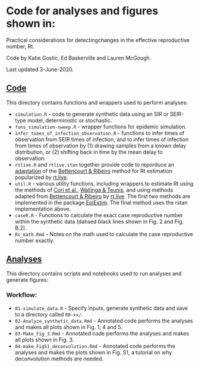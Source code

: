 # Code for analyses and figures shown in:

Practical considerations for detectingchanges in the effective reproductive number, Rt. 

Code by Katie Gostic, Ed Baskerville and Lauren McGough. 

Last updated 3-June-2020. 

## [Code](https://github.com/cobeylab/Rt_estimation/tree/master/code)
This directory contains functions and wrappers used to perform analyses:

* `simulation.R` - code to generate synthetic data using an SIR or SEIR-type model, deterministic or stochastic.
* `funs_simulation-sweep.R` - wrapper functions for epidemic simulation.
* `infer_times_of_infection_observation.R` - functions to infer times of observation from SEIR times of infection, and to infer times of infection from times of observation by (1) drawing samples from a known delay distribution, or (2) shifting back in time by the mean delay to observation.
* `rtlive.R` and `rtlive.stan` together provide code to reporduce an [adaptation](https://github.com/k-sys/covid-19/blob/master/Realtime%20Rt%20mcmc.ipynb) of the [Bettencourt & Ribeiro](https://journals.plos.org/plosone/article?id=10.1371/journal.pone.0002185) method for Rt estimation popularized by [rt.live](https://rt.live).
* `util.R` - various utility functions, including wrappers to estimate Rt using the methods of [Cori et al.](https://academic.oup.com/aje/article/178/9/1505/89262), [Wallinga & Teunis](https://academic.oup.com/aje/article/160/6/509/79472), and using methods adapted from [Bettencourt & Ribeiro](https://journals.plos.org/plosone/article?id=10.1371/journal.pone.0002185) by [rt.live](https://rt.live). The first two methods are implemented in the package [EpiEstim](https://CRAN.R-project.org/package=EpiEstim). The final method uses the rstan implementation above.
* `caseR.R` - Functions to calculate the exact case reproductive number within the synthetic data (dahsed black lines shown in Fig. 2 and Fig. B.2).
* `Rc_math.Rmd` - Notes on the math used to calculate the case reproductive number exactly.

## [Analyses](https://github.com/cobeylab/Rt_estimation/tree/master/analyses)
This directory contains scripts and notebooks used to run analyses and generate figures:

### Workflow:

* `01-simulate_data.R` - Specify inputs, generate synthetic data and save to a directory called `R0-xx/`.
* `02-Analyze_synthetic_data.Rmd` - Annotated code performs the analyses and makes all plots shown in Fig. 1, 4 and 5. 
* `03-Make_Fig_3.Rmd` - Annotated code performs the analyses and makes all plots shown in Fig. 3.
* `04-make_FigS1_deconvolution.Rmd` - Annotated code performs the analyses and makes the plots shown in Fig. S1, a tutorial on why deconvolution methods are needed.

